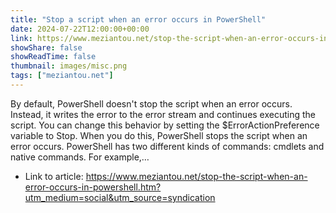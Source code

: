 ```yaml
---
title: "Stop a script when an error occurs in PowerShell"
date: 2024-07-22T12:00:00+00:00
link: https://www.meziantou.net/stop-the-script-when-an-error-occurs-in-powershell.htm?utm_medium=social&utm_source=syndication
showShare: false
showReadTime: false
thumbnail: images/misc.png
tags: ["meziantou.net"]
---
```

By default, PowerShell doesn't stop the script when an error occurs. Instead, it writes the error to the error stream and continues executing the script. You can change this behavior by setting the $ErrorActionPreference variable to Stop. When you do this, PowerShell stops the script when an error occurs. PowerShell has two different kinds of commands: cmdlets and native commands. For example,…

- Link to article: https://www.meziantou.net/stop-the-script-when-an-error-occurs-in-powershell.htm?utm_medium=social&utm_source=syndication